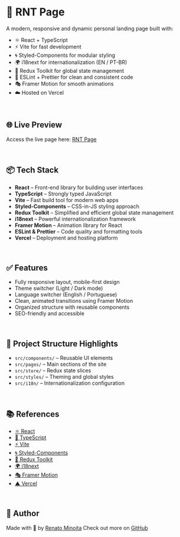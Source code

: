 # 🚀 RNT Page

A modern, responsive and dynamic personal landing page built with:

- ⚛️ React + TypeScript
- ⚡ Vite for fast development
- 🌀 Styled-Components for modular styling
- 🌍 i18next for internationalization (EN / PT-BR)
- 🧠 Redux Toolkit for global state management
- 🧹 ESLint + Prettier for clean and consistent code
- 🎭 Framer Motion for smooth animations
- ☁️ Hosted on Vercel

<br>

## 🌐 Live Preview
Access the live page here: [RNT Page](https://rnt-page.vercel.app/)

<br>

## 📦 Tech Stack

- **React** – Front-end library for building user interfaces
- **TypeScript** – Strongly typed JavaScript
- **Vite** – Fast build tool for modern web apps
- **Styled-Components** – CSS-in-JS styling approach
- **Redux Toolkit** – Simplified and efficient global state management
- **i18next** – Powerful internationalization framework
- **Framer Motion** – Animation library for React
- **ESLint & Prettier** – Code quality and formatting tools
- **Vercel** – Deployment and hosting platform

<br>

## ✅ Features

- Fully responsive layout, mobile-first design
- Theme switcher (Light / Dark mode)
- Language switcher (English / Portuguese)
- Clean, animated transitions using Framer Motion
- Organized structure with reusable components
- SEO-friendly and accessible

<br>

## 📁 Project Structure Highlights

- `src/components/` – Reusable UI elements
- `src/pages/` – Main sections of the site
- `src/store/` – Redux state slices
- `src/styles/` – Theming and global styles
- `src/i18n/` – Internationalization configuration

<br>

## 📚 References

- [⚛️ React](https://react.dev/)
- [📘 TypeScript](https://www.typescriptlang.org/)
- [⚡ Vite](https://vitejs.dev/)
- [🌀 Styled-Components](https://styled-components.com/)
- [🧠 Redux Toolkit](https://redux-toolkit.js.org/)
- [🌍 i18next](https://www.i18next.com/)
- [🎭 Framer Motion](https://www.framer.com/motion/)
- [▲ Vercel](https://vercel.com/)

<br>

## 👤 Author

Made with 💙 by [Renato Minoita](https://www.linkedin.com/in/renato-luiz-0b072b247/)
Check out more on [GitHub](https://github.com/RNT13)

<br>
